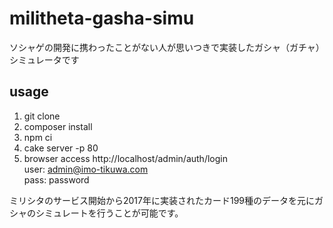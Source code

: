 # militheta-gasha-simu
ソシャゲの開発に携わったことがない人が思いつきで実装したガシャ（ガチャ）シミュレータです

## usage
1. git clone
2. composer install
3. npm ci
4. cake server -p 80
5. browser access http://localhost/admin/auth/login  
user: admin@imo-tikuwa.com    
pass: password  

ミリシタのサービス開始から2017年に実装されたカード199種のデータを元にガシャのシミュレートを行うことが可能です。
